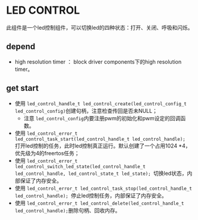 # LED CONTROL
此组件是一个led控制组件，可以切换led的四种状态：打开、关闭、呼吸和闪烁。

## depend
- high resolution timer ： block driver components下的high resolution timer。

## get start
- 使用 ```led_control_handle_t led_control_create(led_control_config_t led_control_config)```创建句柄，注意检查传回是否未NULL；
    - 注意 ```led_control_config```内要注册pwm的初始化和pwm设定的回调函数。
- 使用 ```led_control_error_t led_control_task_start(led_control_handle_t led_control_handle); ``` 打开led控制的任务，此时led控制真正运行。默认创建了一个占用1024 *4，优先级为4的freertos任务；
- 使用 ```led_control_error_t led_control_switch_led_state(led_control_handle_t led_control_handle, led_control_state_t led_state); ```切换led状态，内部保证了内存安全。
- 使用 ```led_control_error_t led_control_task_stop(led_control_handle_t led_control_handle); ```停止led控制任务，内部保证了内存安全。
- 使用 ```led_control_error_t led_control_delete(led_control_handle_t led_control_handle);```删除句柄、回收内存。
